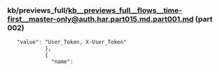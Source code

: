 ### kb/previews_full/kb__previews_full__flows__time-first__master-only@auth.har.part015.md.part001.md (part 002)

```md
   "value": "User_Token, X-User_Token"
            },
            {
              "name": 
```

```

